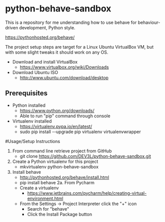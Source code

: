 # python-behave-sandbox
This is a repository for me understanding how to use behave for behaviour-driven development, Python style.

<https://pythonhosted.org/behave/>

The project setup steps are target for a Linux Ubuntu VirtualBox VM, but with some slight tweaks it should work on any OS.

* Download and install VirtualBox
    * <https://www.virtualbox.org/wiki/Downloads>
* Download Ubuntu ISO
    * <http://www.ubuntu.com/download/desktop>

## Prerequisites
* Python installed
    * <https://www.python.org/downloads/>
    * Able to run "pip" command through console
* Virtualenv installed
    * <https://virtualenv.pypa.io/en/latest/>
    * sudo pip install --upgrade pip virtualenv virtualenvwrapper

#Usage/Setup Instructions
1. From command line retrieve project from GitHub
	* git clone https://github.com/DEV3L/python-behave-sandbox.git
2. Create a Python virtualenv for this project
    * mkvirtualenv python-behave-sandbox
3. Install behave
    * <http://pythonhosted.org/behave/install.html>
    * pip install behave
2a. From Pycharm
    * Create a virtualenv
        * <https://www.jetbrains.com/pycharm/help/creating-virtual-environment.html>
    * From the Settings -> Project Interpreter click the "+" icon
        * Search for "behave"
        * Click the Install Package button
